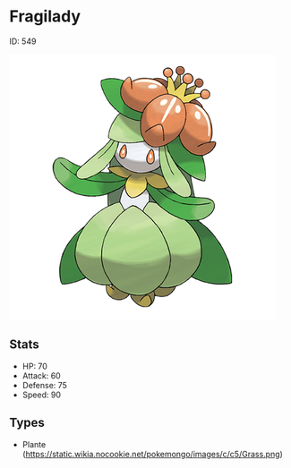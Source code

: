 # Fragilady


ID: 549

![](https://raw.githubusercontent.com/PokeAPI/sprites/master/sprites/pokemon/other/official-artwork/549.png "Fragilady")

## Stats


 - HP: 70
 - Attack: 60
 - Defense: 75
 - Speed: 90

## Types


 - Plante (https://static.wikia.nocookie.net/pokemongo/images/c/c5/Grass.png)
